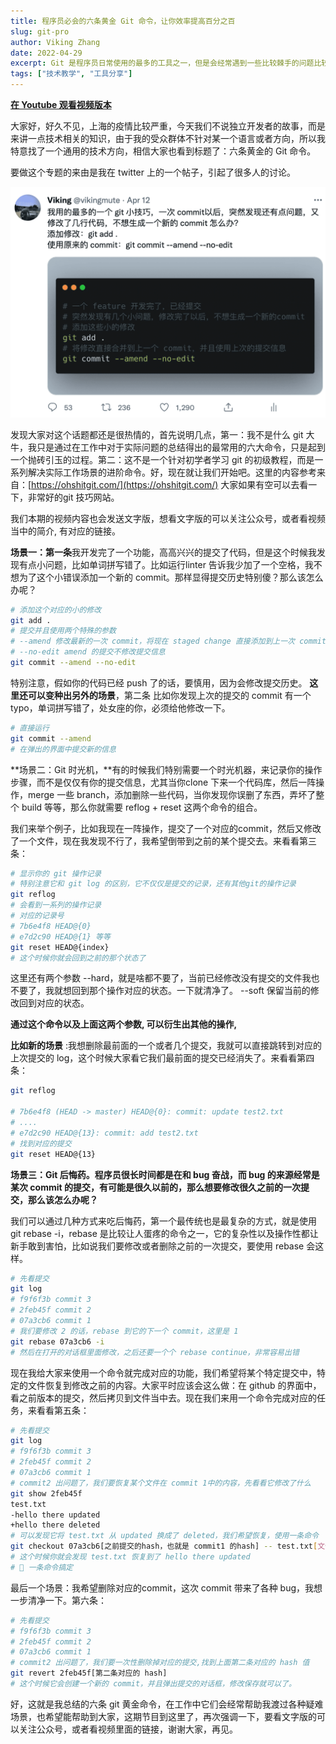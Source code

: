 ```yaml
---
title: 程序员必会的六条黄金 Git 命令，让你效率提高百分之百
slug: git-pro
author: Viking Zhang
date: 2022-04-29
excerpt: Git 是程序员日常使用的最多的工具之一，但是会经常遇到一些比较棘手的问题比较抓狂，在这里我选取了六条比较进阶，并且非常实用的 Git 命令分享给大家，它们在日常工作中帮我大大提升了效率。希望也能帮助到大家。
tags: ["技术教学", "工具分享"]
---
```


**[在 Youtube 观看视频版本](https://www.youtube.com/watch?v=6Qn18R63M28&feature=youtu.be&ab_channel=%E7%A8%8B%E5%BA%8F%E5%91%98%E7%9A%84%E4%B9%8C%E6%89%98%E9%82%A6)**

大家好，好久不见，上海的疫情比较严重，今天我们不说独立开发者的故事，而是来讲一点技术相关的知识，由于我的受众群体不针对某一个语言或者方向，所以我特意找了一个通用的技术方向，相信大家也看到标题了：六条黄金的 Git 命令。

要做这个专题的来由是我在 twitter 上的一个帖子，引起了很多人的讨论。

![图片](./git-twiiter.png)


发现大家对这个话题都还是很热情的，首先说明几点，第一：我不是什么 git 大牛，我只是通过在工作中对于实际问题的总结得出的最常用的六大命令，只是起到一个抛砖引玉的过程。第二：这不是一个针对初学者学习 git 的初级教程，而是一系列解决实际工作场景的进阶命令。好，现在就让我们开始吧。这里的内容参考来自：[https://ohshitgit.com/](https://ohshitgit.com/) 大家如果有空可以去看一下，非常好的git 技巧网站。

我们本期的视频内容也会发送文字版，想看文字版的可以关注公众号，或者看视频当中的简介, 有对应的链接。

**场景一：第一条**我开发完了一个功能，高高兴兴的提交了代码，但是这个时候我发现有点小问题，比如单词拼写错了。比如运行linter 告诉我少加了一个空格，我不想为了这个小错误添加一个新的 commit。那样显得提交历史特别傻？那么该怎么办呢？

```bash
# 添加这个对应的小的修改
git add .
# 提交并且使用两个特殊的参数
# --amend 修改最新的一次 commit，将现在 staged change 直接添加到上一次 commit 去，不生成新的 commit
# --no-edit amend 的提交不修改提交信息
git commit --amend --no-edit
```
特别注意，假如你的代码已经 push 了的话，要慎用，因为会修改提交历史。
**这里还可以变种出另外的场景**，第二条 比如你发现上次的提交的 commit 有一个 typo，单词拼写错了，处女座的你，必须给他修改一下。

```bash
# 直接运行
git commit --amend
# 在弹出的界面中提交新的信息
```

**场景二：Git 时光机，**有的时候我们特别需要一个时光机器，来记录你的操作步骤，而不是仅仅有你的提交信息，尤其当你clone 下来一个代码库，然后一阵操作，merge 一些 branch，添加删除一些代码，当你发现你误删了东西，弄坏了整个 build 等等，那么你就需要 reflog + reset 这两个命令的组合。

我们来举个例子，比如我现在一阵操作，提交了一个对应的commit，然后又修改了一个文件，现在我发现不行了，我希望倒带到之前的某个提交去。来看看第三条：

```bash
# 显示你的 git 操作记录
# 特别注意它和 git log 的区别，它不仅仅是提交的记录，还有其他git的操作记录
git reflog
# 会看到一系列的操作记录
# 对应的记录号
# 7b6e4f8 HEAD@{0}
# e7d2c90 HEAD@{1} 等等
git reset HEAD@{index}
# 这个时候你就会回到之前的那个状态了
```
这里还有两个参数 --hard，就是啥都不要了，当前已经修改没有提交的文件我也不要了，我就想回到那个操作对应的状态。一下就清净了。
--soft 保留当前的修改回到对应的状态。

**通过这个命令以及上面这两个参数,  可以衍生出其他的操作,**

**比如新的场景** :我想删除最前面的一个或者几个提交，我就可以直接跳转到对应的上次提交的 log，这个时候大家看它我们最前面的提交已经消失了。来看看第四条：

```bash
git reflog

# 7b6e4f8 (HEAD -> master) HEAD@{0}: commit: update test2.txt
# ....
# e7d2c90 HEAD@{13}: commit: add test2.txt
# 找到对应的提交
git reset HEAD@{13}

```


**场景三：Git 后悔药。程序员很长时间都是在和 bug 奋战，而 bug 的来源经常是某次 commit 的提交，有可能是很久以前的，那么想要修改很久之前的一次提交，那么该怎么办呢？**

我们可以通过几种方式来吃后悔药，第一个最传统也是最复杂的方式，就是使用 git rebase -i，rebase 是比较让人蛋疼的命令之一，它的复杂性以及操作性都让新手敢到害怕，比如说我们要修改或者删除之前的一次提交，要使用 rebase 会这样。

```bash
# 先看提交
git log 
# f9f6f3b commit 3
# 2feb45f commit 2
# 07a3cb6 commit 1
# 我们要修改 2 的话，rebase 到它的下一个 commit，这里是 1
git rebase 07a3cb6 -i
# 然后在打开的对话框里面修改，之后还要一个个 rebase continue，非常容易出错
```
现在我给大家来使用一个命令就完成对应的功能，我们希望将某个特定提交中，特定的文件恢复到修改之前的内容。大家平时应该会这么做：在 github 的界面中，看之前版本的提交，然后拷贝到文件当中去。现在我们来用一个命令完成对应的任务，来看看第五条：
```bash
# 先看提交
git log 
# f9f6f3b commit 3
# 2feb45f commit 2
# 07a3cb6 commit 1
# commit2 出问题了，我们要恢复某个文件在 commit 1中的内容，先看看它修改了什么
git show 2feb45f
test.txt
-hello there updated
+hello there deleted
# 可以发现它将 test.txt 从 updated 换成了 deleted，我们希望恢复，使用一条命令
git checkout 07a3cb6[之前提交的hash，也就是 commit1 的hash] -- test.txt[文件的路径]
# 这个时候你就会发现 test.txt 恢复到了 hello there updated
# 🎉 一条命令搞定
```

最后一个场景：我希望删除对应的commit，这次 commit 带来了各种 bug，我想一步清净一下。第六条：

```bash
# 先看提交
# f9f6f3b commit 3
# 2feb45f commit 2
# 07a3cb6 commit 1
# commit2 出问题了，我们要一次性删除掉对应的提交,找到上面第二条对应的 hash 值
git revert 2feb45f[第二条对应的 hash]
# 这个时候它会创建一个新的 commit，并且弹出提交的对话框，修改保存就可以了。
```

好，这就是我总结的六条 git 黄金命令，在工作中它们会经常帮助我渡过各种疑难场景，也希望能帮助到大家，这期节目到这里了，再次强调一下，要看文字版的可以关注公众号，或者看视频里面的链接，谢谢大家，再见。

